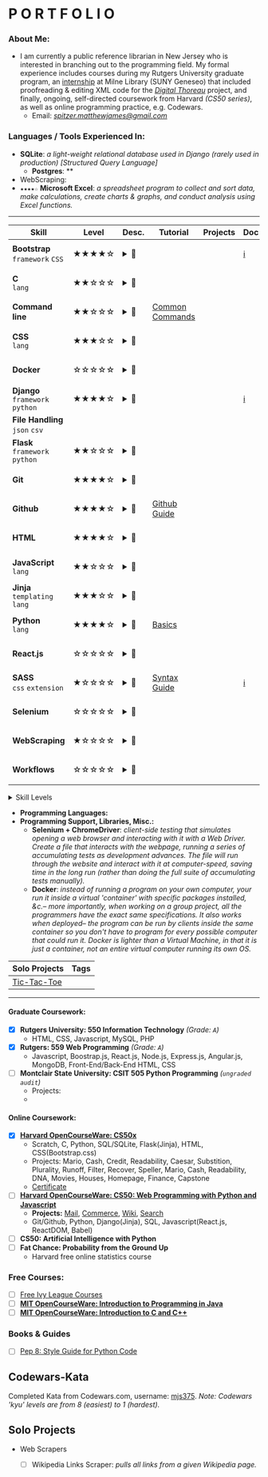# P O R T F O L I O
### About Me:
- I am currently a public reference librarian in New Jersey who is interested in branching out to the programming field. My formal experience includes courses during my Rutgers University graduate program, an [internship](https://digitalthoreau.org/team/) at Milne Library (SUNY Geneseo) that included proofreading & editing XML code for the *[Digital Thoreau](https://digitalthoreau.org/)* project, and finally, ongoing, self-directed coursework from Harvard *(CS50 series)*, as well as online programming practice, e.g. Codewars.
  - Email: *spitzer.matthewjames@gmail.com*

### Languages / Tools Experienced In:
- **SQLite**: *a light-weight relational database used in Django (rarely used in production) [Structured Query Language]*
  - **Postgres**: **
- WebScraping:
- ```★★★★☆``` **Microsoft Excel**: *a spreadsheet program to collect and sort data, make calculations, create charts & graphs, and conduct analysis using Excel functions.*  
 
<hr>


Skill | Level | Desc. | Tutorial | Projects | Doc
------|-------|-------|----------|----------|-----
**Bootstrap**<br>```framework``` ```CSS``` | ★★★★☆ | <p><details><summary>:bookmark:</summary>*– pre-written, open-source CSS that programmers can use (by importing and assigning relevant class/id names to an element), thus not wasting time creating universal styles from scratch.*</details></p> | | | [:information_source:](https://getbootstrap.com/docs/4.5/getting-started/introduction/)
**C**<br>```lang``` | ★★☆☆☆ | <p><details><summary>:bookmark:</summary>*– a high-level language that, unlike Python, needs to be 'compiled' into machine-readable code before it is run.*</details></p> | 
**Command line** | ★★☆☆☆ | <p><details><summary>:bookmark:</summary>*– a text interface for interacting with the computer, which takes in commands and can do almost anything.*</details></p> | [Common Commands](https://github.com/mjs375/Coding-Gymnasium/blob/main/Command_Line_Tutorial.md)
**CSS**<br>```lang``` | ★★★☆☆ | <p><details><summary>:bookmark:</summary>*the styling of a webpage– colors, font styles, borders & margins, mobile adaptation, animations, &c. <br>– Cascading Style Sheets (.css)*</details></p> | 
**Docker** | ☆☆☆☆☆ | <p><details><summary>:bookmark:</summary>*– provides the ability to package and run an application inside a discreet environment/container.*</details></p> |
**Django**<br>```framework``` ```python``` | ★★★★☆ | <p><details><summary>:bookmark:</summary>*– a framework for Python & SQL centered around Models-Templates-Views, that easily builds websites, and even includes an admin module for easy data/DB editing.*</details></p> | | | [:information_source:](https://docs.djangoproject.com/en/3.1/)
**File Handling**<br>```json``` ```csv``` | | | | |
**Flask**<br>```framework``` ```python```  | ★★☆☆☆ | <p><details><summary>:bookmark:</summary>*– a lightweight web framework for __Python__.*</details></p> | 
**Git** | ★★★★☆ | <p><details><summary>:bookmark:</summary>*– a series of terminal commands (add, commit, merge, branch, checkout...) which lets users manage versions of source-code (e.g. connect & interact with Github.com)*</details></p> |
**Github** | ★★★★☆ | <p><details><summary>:bookmark:</summary>*– a site which allows users to store & manage source-code and conduct version control.*</details></p> | [Github Guide](https://github.com/mjs375/Coding-Gymnasium/blob/main/GitHub_Tutorial.md)
**HTML** | ★★★★☆ | <p><details><summary>:bookmark:</summary>*– the static structure & content of a webpage, styled by __CSS__ and made dynamic/interactive with __JS__. <br>– HyperText Markup Language (.html)*</details></p> | 
**JavaScript**<br>```lang```  | ★★☆☆☆ | <p><details><summary>:bookmark:</summary>*– a programming language that makes a website dynamic and interactive. Often client-side, meaning the client's web browser processes it rather than a more length web request to the web server.*</details></p> |
**Jinja**<br>```templating``` ```lang``` | ★★★☆☆ | <p><details><summary>:bookmark:</summary>*– a templating-language that allows __Python__ functions & variables to be inserted into HTML templates, used in both the __Flask__ & __Django__ frameworks.*</details></p> |
**Python**<br> ```lang``` | ★★★★☆ | <p><details><summary>:bookmark:</summary>*– an interpreted programming language (no need to compile into 'machine code' first).*</details></p> | [Basics](https://github.com/mjs375/Coding-Gymnasium/blob/main/Python_Tutorial.md)
**React.js** | ☆☆☆☆☆ | <p><details><summary>:bookmark:</summary>*– a JavaScript library*</details></p> |
**SASS**<br>```css``` ```extension``` | ★☆☆☆☆ | <p><details><summary>:bookmark:</summary>*– an extension of CSS that allows the user of variables and other advanced features like inheritance when creating large, complicated stylesheets.<br>– Syntactically Awesome StyleSheets (.scss)*</details></p> | [Syntax Guide](https://github.com/mjs375/Coding-Gymnasium/blob/main/SASS_Tutorial.md) | | [:information_source:](https://sass-lang.com/)
**Selenium** | ☆☆☆☆☆ | <p><details><summary>:bookmark:</summary>*– a portable framework for testing programs*</details></p> |
**WebScraping** | ★☆☆☆☆ | <p><details><summary>:bookmark:</summary>*– programs that harvest data from websites, using a variety of tools and libraries.<br>– Beautiful Soup<br>– Mechanical Soup<br>– urllib*</details></p> |
**Workflows** | ☆☆☆☆☆ | <p><details><summary>:bookmark:</summary>*– wherein certain actions are automated, e.g. __Github Actions__ performing program tests every time a version is pushed to the remote repository.<br>– (.yml/.yaml)*</details></p> |

<p><details><summary>Skill Levels</summary>- ☆☆☆☆☆: aware of, want to learn<br>- ★☆☆☆☆: learned in lesson<br>- ★★☆☆☆: exercise practice<br>- ★★★☆☆: used for a big project<br>- ★★★★☆: used all the time/utilized in many projects<br>- ★★★★★: extremely confident, advanced level</details></p>


- **Programming Languages:**
- **Programming Support, Libraries, Misc.:**
  - **Selenium + ChromeDriver**: *client-side testing that simulates opening a web browser and interacting with it with a Web Driver. Create a file that interacts with the webpage, running a series of accumulating tests as development advances. The file will run through the website and interact with it at computer-speed, saving time in the long run (rather than doing the full suite of accumulating tests manually).*
  - **Docker**: *instead of running a program on your own computer, your run it inside a virtual 'container' with specific packages installed, &c.– more importantly, when working on a group project, all the programmers have the exact same specifications. It also works when deployed– the program can be run by clients inside the same container so you don't have to program for every possible computer that could run it. Docker is lighter than a Virtual Machine, in that it is just a container, not an entire virtual computer running its own OS.*



Solo Projects | Tags
--------------|------
[Tic-Tac-Toe](https://github.com/mjs375/Coding-Gymnasium/blob/main/Games/tictactoe.py) |





<hr>

#### Graduate Coursework:
- [x] **Rutgers University: 550 Information Technology** *(Grade: ```A```)*
  - HTML, CSS, Javascript, MySQL, PHP
- [x] **Rutgers: 559 Web Programming** *(Grade: ```A```)*
  - Javascript, Boostrap.js, React.js, Node.js, Express.js, Angular.js, MongoDB, Front-End/Back-End HTML, CSS
- [ ] **Montclair State University: CSIT 505 Python Programming** *(```ungraded audit```)*
  - Projects:
  -
  
  

  
  
#### Online Coursework:
- [x] **[Harvard OpenCourseWare: CS50x](https://cs50.harvard.edu/x/2020/)**
  - Scratch, C, Python, SQL/SQLite, Flask(Jinja), HTML, CSS(Bootstrap.css)
  - Projects: Mario, Cash, Credit, Readability, Caesar, Substition, Plurality, Runoff, Filter, Recover, Speller, Mario, Cash, Readability, DNA, Movies, Houses, Homepage, Finance, Capstone
  - [Certificate](https://github.com/mjs375/Coding-Gymnasium/files/5459727/CS50xCERT.pdf)
- [ ] **[Harvard OpenCourseWare: CS50: Web Programming with Python and Javascript](https://cs50.harvard.edu/web/2020/)**
  - **Projects:** [Mail](https://github.com/mjs375/CS50Python/tree/master/mail), [Commerce](https://github.com/mjs375/CS50Python/tree/master/4/commerce), [Wiki](https://github.com/mjs375/CS50Python/tree/master/3/wiki), [Search](https://github.com/mjs375/CS50Python/tree/master/0/search) 
  - Git/Github, Python, Django(Jinja), SQL, Javascript(React.js, ReactDOM, Babel)
- [ ] **CS50: Artificial Intelligence with Python**
- [ ] **Fat Chance: Probability from the Ground Up**
  - Harvard free online statistics course
### Free Courses:
  - [ ] [Free Ivy League Courses](https://www.classcentral.com/collection/ivy-league-moocs?subject=cs)
- [ ] **[MIT OpenCourseWare: Introduction to Programming in Java](https://ocw.mit.edu/courses/electrical-engineering-and-computer-science/6-092-introduction-to-programming-in-java-january-iap-2010/)**
- [ ] **[MIT OpenCourseWare: Introduction to C and C++](https://ocw.mit.edu/courses/electrical-engineering-and-computer-science/6-s096-introduction-to-c-and-c-january-iap-2013/)**
### Books & Guides
- [ ] [Pep 8: Style Guide for Python Code](https://www.python.org/dev/peps/pep-0008/#maximum-line-length)

## Codewars-Kata
Completed Kata from Codewars.com, username: [mjs375](https://www.codewars.com/users/mjs375). *Note: Codewars 'kyu' levels are from 8 (easiest) to 1 (hardest).*

## Solo Projects
- Web Scrapers
  - [ ] Wikipedia Links Scraper: *pulls all links from a given Wikipedia page.*

